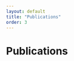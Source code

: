 ```yaml
---
layout: default
title: "Publications"
order: 3
---
```


# Publications #

<script src="https://bibbase.org/show?bib=https://raw.githubusercontent.com/bethard/bethard.github.io/main/assets/bethard.bib&jsonp=1&fullnames=1"></script>
<script>
// hack bibbase toggles to work with Bootstrap 5
bibbaseHeaderElem = document.getElementById("bibbase_header");
for (dropdownToggleElem of bibbaseHeaderElem.getElementsByClassName("dropdown-toggle")) {
    dropdownToggleElem.setAttribute("data-bs-toggle", "dropdown")
}
for (menuElem of bibbaseHeaderElem.getElementsByClassName("dropdown-menu")) {
    for (aElem of menuElem.getElementsByTagName("a")) {
        aElem.classList.add("dropdown-item");
    }
}
for (dropdownElem of bibbaseHeaderElem.getElementsByClassName("dropdown")) {
    dropdownElem.classList.add("pe-3");
}
</script>
